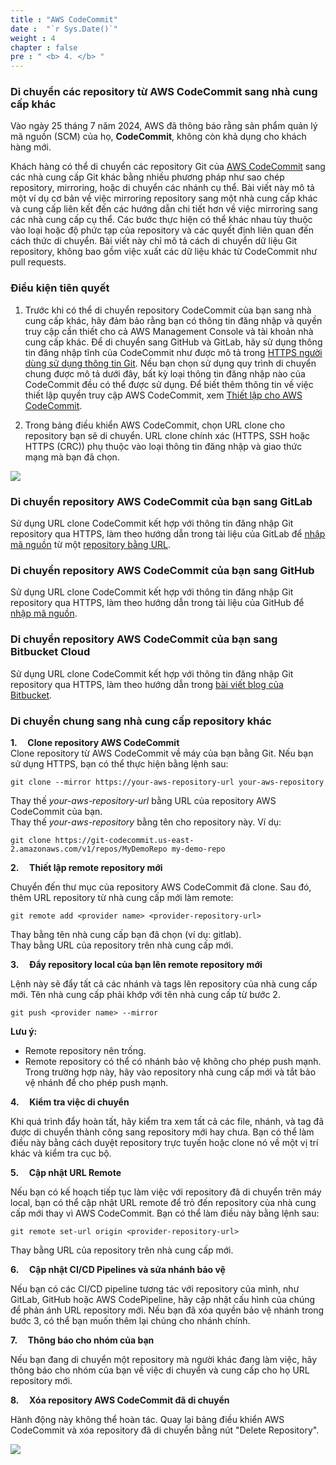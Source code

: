 ```yaml
---
title : "AWS CodeCommit"
date :  "`r Sys.Date()`" 
weight : 4 
chapter : false
pre : " <b> 4. </b> "
---
```


### Di chuyển các repository từ AWS CodeCommit sang nhà cung cấp khác

Vào ngày 25 tháng 7 năm 2024, AWS đã thông báo rằng sản phẩm quản lý mã nguồn (SCM) của họ, **CodeCommit**, không còn khả dụng cho khách hàng mới.

Khách hàng có thể di chuyển các repository Git của [AWS CodeCommit](https://docs.aws.amazon.com/codecommit/latest/userguide/getting-started-cc.html) sang các nhà cung cấp Git khác bằng nhiều phương pháp như sao chép repository, mirroring, hoặc di chuyển các nhánh cụ thể. Bài viết này mô tả một ví dụ cơ bản về việc mirroring repository sang một nhà cung cấp khác và cung cấp liên kết đến các hướng dẫn chi tiết hơn về việc mirroring sang các nhà cung cấp cụ thể. Các bước thực hiện có thể khác nhau tùy thuộc vào loại hoặc độ phức tạp của repository và các quyết định liên quan đến cách thức di chuyển. Bài viết này chỉ mô tả cách di chuyển dữ liệu Git repository, không bao gồm việc xuất các dữ liệu khác từ CodeCommit như pull requests.

### Điều kiện tiên quyết

1. Trước khi có thể di chuyển repository CodeCommit của bạn sang nhà cung cấp khác, hãy đảm bảo rằng bạn có thông tin đăng nhập và quyền truy cập cần thiết cho cả AWS Management Console và tài khoản nhà cung cấp khác. Để di chuyển sang GitHub và GitLab, hãy sử dụng thông tin đăng nhập tĩnh của CodeCommit như được mô tả trong [HTTPS người dùng sử dụng thông tin Git](https://docs.aws.amazon.com/codecommit/latest/userguide/setting-up-gc.html). Nếu bạn chọn sử dụng quy trình di chuyển chung được mô tả dưới đây, bất kỳ loại thông tin đăng nhập nào của CodeCommit đều có thể được sử dụng. Để biết thêm thông tin về việc thiết lập quyền truy cập AWS CodeCommit, xem [Thiết lập cho AWS CodeCommit](https://docs.aws.amazon.com/codecommit/latest/userguide/setting-up.html).
   
2. Trong bảng điều khiển AWS CodeCommit, chọn URL clone cho repository bạn sẽ di chuyển. URL clone chính xác (HTTPS, SSH hoặc HTTPS (CRC)) phụ thuộc vào loại thông tin đăng nhập và giao thức mạng mà bạn đã chọn.

![](/images/4/1.png)

### Di chuyển repository AWS CodeCommit của bạn sang GitLab

Sử dụng URL clone CodeCommit kết hợp với thông tin đăng nhập Git repository qua HTTPS, làm theo hướng dẫn trong tài liệu của GitLab để [nhập mã nguồn](https://docs.gitlab.com/ee/user/project/import/) từ một [repository bằng URL](https://docs.gitlab.com/ee/user/project/import/repo_by_url.html).

### Di chuyển repository AWS CodeCommit của bạn sang GitHub

Sử dụng URL clone CodeCommit kết hợp với thông tin đăng nhập Git repository qua HTTPS, làm theo hướng dẫn trong tài liệu của GitHub để [nhập mã nguồn](https://docs.github.com/en/migrations/importing-source-code/using-github-importer/about-github-importer).

### Di chuyển repository AWS CodeCommit của bạn sang Bitbucket Cloud

Sử dụng URL clone CodeCommit kết hợp với thông tin đăng nhập Git repository qua HTTPS, làm theo hướng dẫn trong [bài viết blog của Bitbucket](https://bitbucket.org/blog/migrating-aws-codecommit-to-bitbucket-cloud).

### Di chuyển chung sang nhà cung cấp repository khác

**1.     Clone repository AWS CodeCommit**  
Clone repository từ AWS CodeCommit về máy của bạn bằng Git. Nếu bạn sử dụng HTTPS, bạn có thể thực hiện bằng lệnh sau:

`git clone --mirror https://your-aws-repository-url your-aws-repository`

Thay thế _your-aws-repository-url_ bằng URL của repository AWS CodeCommit của bạn.  
Thay thế _your-aws-repository_ bằng tên cho repository này. Ví dụ:

`git clone https://git-codecommit.us-east-2.amazonaws.com/v1/repos/MyDemoRepo my-demo-repo`

**2.     Thiết lập remote repository mới**

Chuyển đến thư mục của repository AWS CodeCommit đã clone. Sau đó, thêm URL repository từ nhà cung cấp mới làm remote:

`git remote add <provider name> <provider-repository-url>`

Thay _<provider name>_ bằng tên nhà cung cấp bạn đã chọn (ví dụ: gitlab).  
Thay _<provider-repository-url>_ bằng URL của repository trên nhà cung cấp mới.

**3.     Đẩy repository local của bạn lên remote repository mới**

Lệnh này sẽ đẩy tất cả các nhánh và tags lên repository của nhà cung cấp mới. Tên nhà cung cấp phải khớp với tên nhà cung cấp từ bước 2.

`git push <provider name> --mirror`

**Lưu ý:**

- Remote repository nên trống.
- Remote repository có thể có nhánh bảo vệ không cho phép push mạnh. Trong trường hợp này, hãy vào repository nhà cung cấp mới và tắt bảo vệ nhánh để cho phép push mạnh.

**4.     Kiểm tra việc di chuyển**

Khi quá trình đẩy hoàn tất, hãy kiểm tra xem tất cả các file, nhánh, và tag đã được di chuyển thành công sang repository mới hay chưa. Bạn có thể làm điều này bằng cách duyệt repository trực tuyến hoặc clone nó về một vị trí khác và kiểm tra cục bộ.

**5.     Cập nhật URL Remote**

Nếu bạn có kế hoạch tiếp tục làm việc với repository đã di chuyển trên máy local, bạn có thể cập nhật URL remote để trỏ đến repository của nhà cung cấp mới thay vì AWS CodeCommit. Bạn có thể làm điều này bằng lệnh sau:

`git remote set-url origin <provider-repository-url>`

Thay _<provider-repository-url>_ bằng URL của repository trên nhà cung cấp mới.

**6.     Cập nhật CI/CD Pipelines và sửa nhánh bảo vệ**

Nếu bạn có các CI/CD pipeline tương tác với repository của mình, như GitLab, GitHub hoặc AWS CodePipeline, hãy cập nhật cấu hình của chúng để phản ánh URL repository mới. Nếu bạn đã xóa quyền bảo vệ nhánh trong bước 3, có thể bạn muốn thêm lại chúng cho nhánh chính.

**7.     Thông báo cho nhóm của bạn**

Nếu bạn đang di chuyển một repository mà người khác đang làm việc, hãy thông báo cho nhóm của bạn về việc di chuyển và cung cấp cho họ URL repository mới.

**8.     Xóa repository AWS CodeCommit đã di chuyển**

Hành động này không thể hoàn tác. Quay lại bảng điều khiển AWS CodeCommit và xóa repository đã di chuyển bằng nút "Delete Repository".

![](/images/4/2.png)